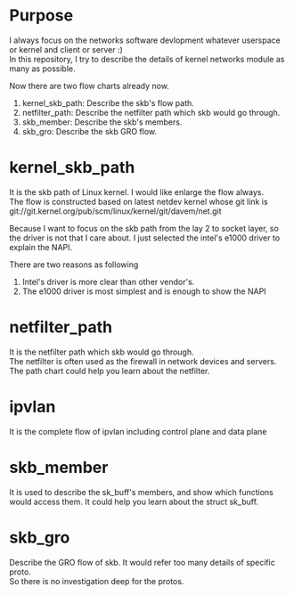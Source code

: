 # Purpose  

I always focus on the networks software devlopment whatever userspace or kernel and client or server :)  
In this repository, I try to describe the details of kernel networks module as many as possible. 

Now there are two flow charts already now.  
1. kernel_skb_path: Describe the skb's flow path.  
2. netfilter_path: Describe the netfilter path which skb would go through.  
3. skb_member: Describe the skb's members.  
4. skb_gro: Describe the skb GRO flow.  


# kernel_skb_path
It is the skb path of Linux kernel. I would like enlarge the flow always.  
The flow is constructed based on latest netdev kernel whose git link is git://git.kernel.org/pub/scm/linux/kernel/git/davem/net.git


Because I want to focus on the skb path from the lay 2 to socket layer, so the driver is not that I care about. I just selected the intel's e1000 driver to explain the NAPI. 



There are two reasons as following
1. Intel's driver is more clear than other vendor's.   
2. The e1000 driver is most simplest and is enough to show the NAPI


# netfilter_path  
It is the netfilter path which skb would go through.  
The netfilter is often used as the firewall in network devices and servers. The path chart could help you learn about the netfilter.  

# ipvlan  
It is the complete flow of ipvlan including control plane and data plane

# skb_member

It is used to describe the sk_buff's members, and show which functions would access them. 
It could help you learn about the struct sk_buff. 


# skb_gro  
Describe the GRO flow of skb. It would refer too many details of specific proto.  
So there is no investigation deep for the protos.
